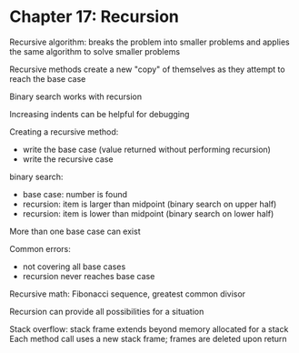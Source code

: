 # Chapter 17: Recursion

Recursive algorithm: breaks the problem into smaller problems and applies the same algorithm to solve smaller problems

Recursive methods create a new "copy" of themselves as they attempt to reach the base case

Binary search works with recursion

Increasing indents can be helpful for debugging

Creating a recursive method:
* write the base case (value returned without performing recursion)
* write the recursive case

binary search:
* base case: number is found
* recursion: item is larger than midpoint (binary search on upper half)
* recursion: item is lower than midpoint (binary search on lower half)

More than one base case can exist

Common errors:
* not covering all base cases
* recursion never reaches base case

Recursive math: Fibonacci sequence, greatest common divisor

Recursion can provide all possibilities for a situation

Stack overflow: stack frame extends beyond memory allocated for a stack
Each method call uses a new stack frame; frames are deleted upon return